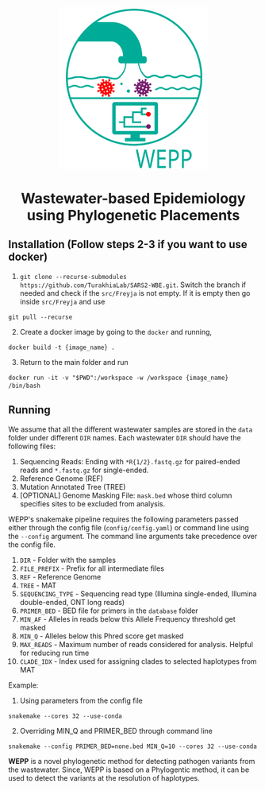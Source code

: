 <p align="center">
  <img src="WEPP_logo.svg" width="300">
</p>

<h1 align="center">
  Wastewater-based Epidemiology using Phylogenetic Placements
</h1>


## Installation (Follow steps 2-3 if you want to use docker)
1. `git clone --recurse-submodules https://github.com/TurakhiaLab/SARS2-WBE.git`. Switch the branch if needed and check if the `src/Freyja` is not empty. If it is empty then go inside `src/Freyja` and use
```
git pull --recurse 
```
2. Create a docker image by going to the `docker` and running,
```
docker build -t {image_name} .
```
3. Return to the main folder and run 
```
docker run -it -v "$PWD":/workspace -w /workspace {image_name} /bin/bash
```

## Running
We assume that all the different wastewater samples are stored in the `data` folder under different `DIR` names. Each wastewater `DIR` should have the following files:
1. Sequencing Reads: Ending with `*R{1/2}.fastq.gz` for paired-ended reads and `*.fastq.gz` for single-ended.
2. Reference Genome (REF)
3. Mutation Annotated Tree (TREE)
4. [OPTIONAL] Genome Masking File: `mask.bed` whose third column specifies sites to be excluded from analysis.

WEPP's snakemake pipeline requires the following parameters passed either through the config file (`config/config.yaml`) or command line using the `--config` argument. The command line arguments take precedence over the config file.
1. `DIR` - Folder with the samples 
2. `FILE_PREFIX` - Prefix for all intermediate files 
3. `REF` - Reference Genome
4. `TREE` - MAT
5. `SEQUENCING_TYPE` - Sequencing read type (Illumina single-ended, Illumina double-ended, ONT long reads)
6. `PRIMER_BED` - BED file for primers in the `database` folder
7. `MIN_AF` - Alleles in reads below this Allele Frequency threshold get masked 
8. `MIN_Q` - Alleles below this Phred score get masked
9. `MAX_READS` - Maximum number of reads considered for analysis. Helpful for reducing run time
10. `CLADE_IDX` - Index used for assigning clades to selected haplotypes from MAT

Example:
1. Using parameters from the config file
```
snakemake --cores 32 --use-conda
```

2. Overriding MIN_Q and PRIMER_BED through command line
```
snakemake --config PRIMER_BED=none.bed MIN_Q=10 --cores 32 --use-conda
```

**WEPP** is a novel phylogenetic method for detecting pathogen variants from the wastewater. Since, WEPP is based on a Phylogentic method, it can be used to detect the variants at the resolution of haplotypes. 

